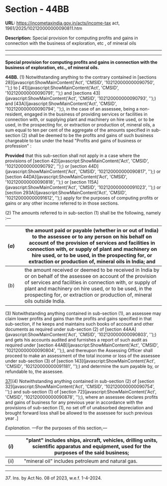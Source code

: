 # Section - 44BB

**URL:** https://incometaxindia.gov.in/acts/income-tax act, 1961/2025/102120000000090811.htm

**Description:** Special provision for computing profits and gains in connection with the business of exploration, etc , of mineral oils

---

****

**Special provision for computing profits and gains in connection with the business of exploration, etc., of mineral oils.**

**44BB.** (1) Notwithstanding anything to the contrary contained in [sections 28](javascript:ShowMainContent\('Act', 'CMSID', '102120000000090750', ''\);) to [ 41](javascript:ShowMainContent\('Act', 'CMSID', '102120000000090791', ''\);) and [sections 43](javascript:ShowMainContent\('Act', 'CMSID', '102120000000090793', ''\);) and [43A](javascript:ShowMainContent\('Act', 'CMSID', '102120000000090794', ''\);), in the case of an assessee, being a non-resident, engaged in the business of providing services or facilities in connection with, or supplying plant and machinery on hire used, or to be used, in the prospecting for, or extraction or production of, mineral oils, a sum equal to ten per cent of the aggregate of the amounts specified in sub-section (2) shall be deemed to be the profits and gains of such business chargeable to tax under the head "Profits and gains of business or profession" :

**Provided** that this sub-section shall not apply in a case where the provisions of [section 42](javascript:ShowMainContent\('Act', 'CMSID', '102120000000090792', ''\);) or [section 44D](javascript:ShowMainContent\('Act', 'CMSID', '102120000000090817', ''\);) or [section 44DA](javascript:ShowMainContent\('Act', 'CMSID', '102120000000090818', ''\);) or [section 115A](javascript:ShowMainContent\('Act', 'CMSID', '102120000000091023', ''\);) or [section 293A](javascript:ShowMainContent\('Act', 'CMSID', '102120000000091612', ''\);) apply for the purposes of computing profits or gains or any other income referred to in those sections.

(2) The amounts referred to in sub-section (1) shall be the following, namely :—

(_a_)|  |  the amount paid or payable (whether in or out of India) to the assessee or to any person on his behalf on account of the provision of services and facilities in connection with, or supply of plant and machinery on hire used, or to be used, in the prospecting for, or extraction or production of, mineral oils in India; and  
---|---|---  
(_b_)|  |  the amount received or deemed to be received in India by or on behalf of the assessee on account of the provision of services and facilities in connection with, or supply of plant and machinery on hire used, or to be used, in the prospecting for, or extraction or production of, mineral oils outside India.  
  
(3) Notwithstanding anything contained in sub-section (1), an assessee may claim lower profits and gains than the profits and gains specified in that sub-section, if he keeps and maintains such books of account and other documents as required under sub-section (2) of [section 44AA](javascript:ShowMainContent\('Act', 'CMSID', '102120000000090803', ''\);) and gets his accounts audited and furnishes a report of such audit as required under [section 44AB](javascript:ShowMainContent\('Act', 'CMSID', '102120000000090804', ''\);), and thereupon the Assessing Officer shall proceed to make an assessment of the total income or loss of the assessee under sub-section (3) of [section 143](javascript:ShowMainContent\('Act', 'CMSID', '102120000000091181', ''\);) and determine the sum payable by, or refundable to, the assessee.

[37](javascript:ShowFootnote\('fn37'\);)[(4) Notwithstanding anything contained in sub-section (2) of [section 32](javascript:ShowMainContent\('Act', 'CMSID', '102120000000090754', ''\);) and sub-section (1) of [section 72](javascript:ShowMainContent\('Act', 'CMSID', '102120000000090878', ''\);), where an assessee declares profits and gains of business for any previous year in accordance with the provisions of sub-section (1), no set off of unabsorbed depreciation and brought forward loss shall be allowed to the assessee for such previous year _._]

_Explanation._ —For the purposes of this section,—

(_i_)|  |  "plant" includes ships, aircraft, vehicles, drilling units, scientific apparatus and equipment, used for the purposes of the said business;  
---|---|---  
(_ii_)|  |  "mineral oil" includes petroleum and natural gas.  
  
* * *

_37_. Ins. by Act No. 08 of 2023, w.e.f. 1-4-2024.